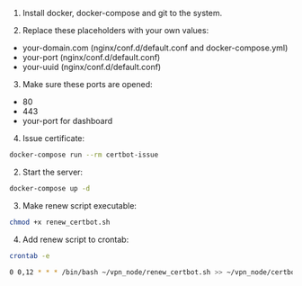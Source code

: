 1. Install docker, docker-compose and git to the system.

2. Replace these placeholders with your own values:
- your-domain.com (nginx/conf.d/default.conf and docker-compose.yml)
- your-port (nginx/conf.d/default.conf)
- your-uuid (nginx/conf.d/default.conf)

3. Make sure these ports are opened:
- 80
- 443
- your-port for dashboard

4. Issue certificate:
```bash
docker-compose run --rm certbot-issue
```

2. Start the server:
```bash
docker-compose up -d
```

3. Make renew script executable:
```bash
chmod +x renew_certbot.sh
```

4. Add renew script to crontab:
```bash
crontab -e
```
```bash
0 0,12 * * * /bin/bash ~/vpn_node/renew_certbot.sh >> ~/vpn_node/certbot_renewal.log 2>&1
```